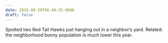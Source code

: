 ```yaml
---
date: 2019-08-20T06:40:25-0600
draft: false
---
```




Spotted two Red Tail Hawks just hanging out in a neighbor’s yard. Related: the neighborhood bunny population is much lower this year.



